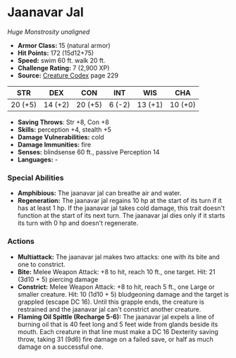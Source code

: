 # Jaanavar Jal

*Huge* *Monstrosity* *unaligned*

- **Armor Class:** 15 (natural armor)
- **Hit Points:** 172 (15d12+75)
- **Speed:** swim 60 ft. walk 20 ft.
- **Challenge Rating:** 7 (2,900 XP)
- **Source:** [Creature Codex](https://koboldpress.com/kpstore/product/creature-codex-for-5th-edition-dnd) page 229

| STR | DEX | CON | INT | WIS | CHA |
| --- | --- | --- | --- | --- | --- |
| 20 (+5) | 14 (+2) | 20 (+5) | 6 (-2) | 13 (+1) | 10 (+0) |

- **Saving Throws**: Str +8, Con +8
- **Skills:** perception +4, stealth +5
- **Damage Vulnerabilities:** cold
- **Damage Immunities:** fire
- **Senses:** blindsense 60 ft., passive Perception 14
- **Languages:** -

### Special Abilities

- **Amphibious:** The jaanavar jal can breathe air and water.
- **Regeneration:** The jaanavar jal regains 10 hp at the start of its turn if it has at least 1 hp. If the jaanavar jal takes cold damage, this trait doesn't function at the start of its next turn. The jaanavar jal dies only if it starts its turn with 0 hp and doesn't regenerate.

### Actions

- **Multiattack:** The jaanavar jal makes two attacks: one with its bite and one to constrict.
- **Bite:** Melee Weapon Attack: +8 to hit, reach 10 ft., one target. Hit: 21 (3d10 + 5) piercing damage
- **Constrict:** Melee Weapon Attack: +8 to hit, reach 5 ft., one Large or smaller creature. Hit: 10 (1d10 + 5) bludgeoning damage and the target is grappled (escape DC 16). Until this grapple ends, the creature is restrained and the jaanavar jal can't constrict another creature.
- **Flaming Oil Spittle (Recharge 5-6):** The jaanavar jal expels a line of burning oil that is 40 feet long and 5 feet wide from glands beside its mouth. Each creature in that line must make a DC 16 Dexterity saving throw, taking 31 (9d6) fire damage on a failed save, or half as much damage on a successful one.



